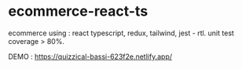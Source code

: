 # ecommerce-react-ts

ecommerce using : react typescript, redux, tailwind, jest - rtl.
unit test coverage > 80%.

DEMO : https://quizzical-bassi-623f2e.netlify.app/
